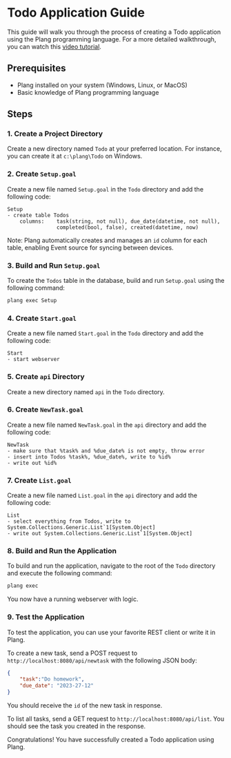 # Todo Application Guide

This guide will walk you through the process of creating a Todo application using the Plang programming language. For a more detailed walkthrough, you can watch this [video tutorial](https://www.youtube.com/watch?v=abew4btk34).

## Prerequisites

- Plang installed on your system (Windows, Linux, or MacOS)
- Basic knowledge of Plang programming language

## Steps

### 1. Create a Project Directory

Create a new directory named `Todo` at your preferred location. For instance, you can create it at `c:\plang\Todo` on Windows.

### 2. Create `Setup.goal`

Create a new file named `Setup.goal` in the `Todo` directory and add the following code:

```plang
Setup
- create table Todos 
    columns:    task(string, not null), due_date(datetime, not null), 
                completed(bool, false), created(datetime, now)
```

Note: Plang automatically creates and manages an `id` column for each table, enabling Event source for syncing between devices.

### 3. Build and Run `Setup.goal`

To create the `Todos` table in the database, build and run `Setup.goal` using the following command:

```bash
plang exec Setup
```

### 4. Create `Start.goal`

Create a new file named `Start.goal` in the `Todo` directory and add the following code:

```plang
Start
- start webserver
```

### 5. Create `api` Directory

Create a new directory named `api` in the `Todo` directory.

### 6. Create `NewTask.goal`

Create a new file named `NewTask.goal` in the `api` directory and add the following code:

```plang
NewTask
- make sure that %task% and %due_date% is not empty, throw error
- insert into Todos %task%, %due_date%, write to %id%
- write out %id%
```

### 7. Create `List.goal`

Create a new file named `List.goal` in the `api` directory and add the following code:

```plang
List
- select everything from Todos, write to System.Collections.Generic.List`1[System.Object]
- write out System.Collections.Generic.List`1[System.Object]
```

### 8. Build and Run the Application

To build and run the application, navigate to the root of the `Todo` directory and execute the following command:

```bash
plang exec
```

You now have a running webserver with logic.

### 9. Test the Application

To test the application, you can use your favorite REST client or write it in Plang. 

To create a new task, send a POST request to `http://localhost:8080/api/newtask` with the following JSON body:

```json
{
    "task":"Do homework",
    "due_date": "2023-27-12"
}
```

You should receive the `id` of the new task in response.

To list all tasks, send a GET request to `http://localhost:8080/api/list`. You should see the task you created in the response.

Congratulations! You have successfully created a Todo application using Plang.